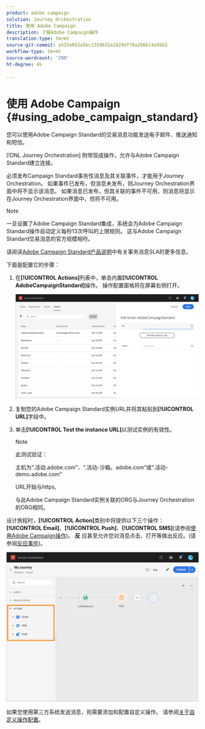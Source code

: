 ```yaml
---
product: adobe campaign
solution: Journey Orchestration
title: 使用 Adobe Campaign
description: 了解Adobe Campaign操作
translation-type: tm+mt
source-git-commit: a515e052a5bc1359632a1829df70a206614a5bb2
workflow-type: tm+mt
source-wordcount: '299'
ht-degree: 4%

---
```



# 使用 Adobe Campaign {#using_adobe_campaign_standard}

您可以使用Adobe Campaign Standard的交易消息功能发送电子邮件、推送通知和短信。

[!DNL Journey Orchestration] 附带现成操作，允许与Adobe Campaign Standard建立连接。

必须发布Campaign Standard事务性消息及其关联事件，才能用于Journey Orchestration。 如果事件已发布，但消息未发布，则Journey Orchestration界面中将不显示该消息。 如果消息已发布，但其关联的事件不可用，则消息将显示在Journey Orchestration界面中，但将不可用。

>[!NOTE]
>
>一旦设置了Adobe Campaign Standard集成，系统会为Adobe Campaign Standard操作自动定义每秒13次呼叫的上限规则。 这与Adobe Campaign Standard交易消息的官方规模相符。
>
>请阅读[Adobe Campaign Standard产品说明](https://helpx.adobe.com/legal/product-descriptions/campaign-standard.html)中有关事务消息SLA的更多信息。

下面是配置它的步骤：

1. 在&#x200B;**[!UICONTROL Actions]**&#x200B;列表中，单击内置&#x200B;**[!UICONTROL AdobeCampaignStandard]**&#x200B;操作。 操作配置窗格将在屏幕右侧打开。

   ![](../assets/actioncampaign.png)

1. 复制您的Adobe Campaign Standard实例URL并将其粘贴到&#x200B;**[!UICONTROL URL]**&#x200B;字段中。

1. 单击&#x200B;**[!UICONTROL Test the instance URL]**&#x200B;以测试实例的有效性。

   >[!NOTE]
   >
   >此测试验证：
   >
   >主机为“.活动.adobe.com”、“.活动-沙箱。adobe.com”或“.活动-demo.adobe.com”
   >
   >URL开始与https,
   >
   >与此Adobe Campaign Standard实例关联的ORG与Journey Orchestration的ORG相同。

设计旅程时，**[!UICONTROL Action]**&#x200B;类别中将提供以下三个操作：**[!UICONTROL Email]**、**[!UICONTROL Push]**、**[!UICONTROL SMS]**(请参阅[使用Adobe Campaign操作](../building-journeys/using-adobe-campaign-actions.md))。 **反** 应甚至允许您对消息点击、打开等做出反应。(请参阅[反应事件](../building-journeys/reaction-events.md))。

![](../assets/journey58.png)

如果您使用第三方系统发送消息，则需要添加和配置自定义操作。 请参阅[关于自定义操作配置](../action/about-custom-action-configuration.md)。
